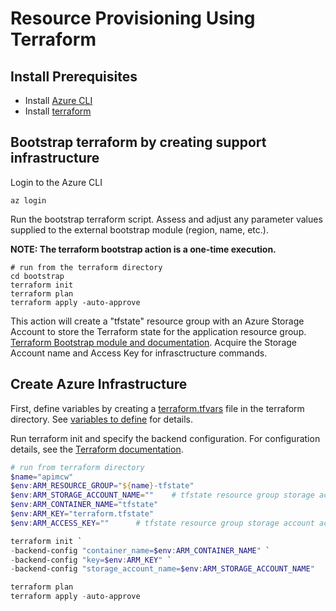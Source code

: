 # Resource Provisioning Using Terraform

## Install Prerequisites

* Install [Azure CLI](https://learn.microsoft.com/en-us/cli/azure/install-azure-cli)
* Install [terraform](https://developer.hashicorp.com/terraform/downloads?ajs_aid=e7cb18f6-0e91-46ef-b3af-d22a83181326&product_intent=terraform)

## Bootstrap terraform by creating support infrastructure

Login to the Azure CLI

```
az login
```

Run the bootstrap terraform script. Assess and adjust any parameter values supplied to the external bootstrap module (region, name, etc.).

**NOTE: The terraform bootstrap action is a one-time execution.**

```
# run from the terraform directory
cd bootstrap
terraform init
terraform plan
terraform apply -auto-approve
```

This action will create a "tfstate" resource group with an Azure Storage Account to store the Terraform state for the application resource group. [Terraform Bootstrap module and documentation](https://github.com/ms-us-rcg-app-innovation/terraform-bootstrap). Acquire the Storage Account name and Access Key for infrasctructure commands.

## Create Azure Infrastructure

 First, define variables by creating a [terraform.tfvars](https://developer.hashicorp.com/terraform/language/values/variables#variable-definitions-tfvars-files) file in the terraform directory. See [variables to define](variables.tf) for details.

 Run terraform init and specify the backend configuration. For configuration details, see the [Terraform documentation](https://developer.hashicorp.com/terraform/language/settings/backends/azurerm).

```powershell
# run from terraform directory
$name="apimcw"
$env:ARM_RESOURCE_GROUP="${name}-tfstate"
$env:ARM_STORAGE_ACCOUNT_NAME=""    # tfstate resource group storage account
$env:ARM_CONTAINER_NAME="tfstate"
$env:ARM_KEY="terraform.tfstate"
$env:ARM_ACCESS_KEY=""      # tfstate resource group storage account access key

terraform init `
-backend-config "container_name=$env:ARM_CONTAINER_NAME" `
-backend-config "key=$env:ARM_KEY" `
-backend-config "storage_account_name=$env:ARM_STORAGE_ACCOUNT_NAME"

terraform plan
terraform apply -auto-approve
```
